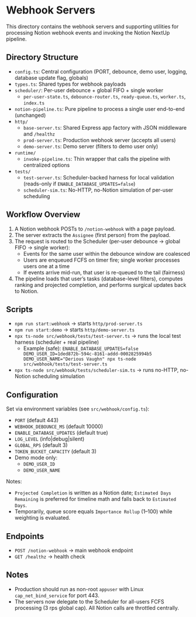 # Webhook Servers

This directory contains the webhook servers and supporting utilities for processing Notion webhook events and invoking the Notion NextUp pipeline.

## Directory Structure

- `config.ts`: Central configuration (PORT, debounce, demo user, logging, database update flag, globals)
- `types.ts`: Shared types for webhook payloads
- `scheduler/`: Per-user debounce + global FIFO + single worker
  - `per-user-state.ts`, `debounce-router.ts`, `ready-queue.ts`, `worker.ts`, `index.ts`
- `notion-pipeline.ts`: Pure pipeline to process a single user end-to-end (unchanged)
- `http/`
  - `base-server.ts`: Shared Express app factory with JSON middleware and `/healthz`
  - `prod-server.ts`: Production webhook server (accepts all users)
  - `demo-server.ts`: Demo server (filters to demo user only)
- `runtime/`
  - `invoke-pipeline.ts`: Thin wrapper that calls the pipeline with centralized options
- `tests/`
  - `test-server.ts`: Scheduler-backed harness for local validation (reads-only if `ENABLE_DATABASE_UPDATES=false`)
  - `scheduler-sim.ts`: No-HTTP, no-Notion simulation of per-user scheduling

## Workflow Overview

1. A Notion webhook POSTs to `/notion-webhook` with a page payload.
2. The server extracts the `Assignee` (first person) from the payload.
3. The request is routed to the Scheduler (per-user debounce → global FIFO → single worker):
   - Events for the same user within the debounce window are coalesced
   - Users are enqueued FCFS on timer fire; single worker processes users one at a time
   - If events arrive mid-run, that user is re-queued to the tail (fairness)
4. The pipeline loads that user’s tasks (database-level filters), computes ranking and projected completion, and performs surgical updates back to Notion.

## Scripts

- `npm run start:webhook` → starts `http/prod-server.ts`
- `npm run start:demo` → starts `http/demo-server.ts`
- `npx ts-node src/webhook/tests/test-server.ts` → runs the local test harness (scheduler + real pipeline)
  - Example (safe): `ENABLE_DATABASE_UPDATES=false DEMO_USER_ID=1ded872b-594c-8161-addd-0002825994b5 DEMO_USER_NAME="Derious Vaughn" npx ts-node src/webhook/tests/test-server.ts`
- `npx ts-node src/webhook/tests/scheduler-sim.ts` → runs no-HTTP, no-Notion scheduling simulation

## Configuration

Set via environment variables (see `src/webhook/config.ts`):
- `PORT` (default 443)
- `WEBHOOK_DEBOUNCE_MS` (default 10000)
- `ENABLE_DATABASE_UPDATES` (default true)
- `LOG_LEVEL` (info|debug|silent)
- `GLOBAL_RPS` (default 3)
- `TOKEN_BUCKET_CAPACITY` (default 3)
- Demo mode only:
  - `DEMO_USER_ID`
  - `DEMO_USER_NAME`

Notes:
- `Projected Completion` is written as a Notion date; `Estimated Days Remaining` is preferred for timeline math and falls back to `Estimated Days`.
- Temporarily, queue score equals `Importance Rollup` (1–100) while weighting is evaluated.

## Endpoints

- `POST /notion-webhook` → main webhook endpoint
- `GET /healthz` → health check

## Notes

- Production should run as non-root `appuser` with Linux `cap_net_bind_service` for port 443.
- The servers now delegate to the Scheduler for all-users FCFS processing (3 rps global cap). All Notion calls are throttled centrally.
